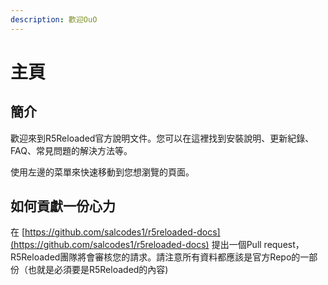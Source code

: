 ```yaml
---
description: 歡迎OuO
---
```


# 主頁

## 簡介

歡迎來到R5Reloaded官方說明文件。您可以在這裡找到安裝說明、更新紀錄、FAQ、常見問題的解決方法等。

使用左邊的菜單來快速移動到您想瀏覽的頁面。

## 如何貢獻一份心力

在 [https://github.com/salcodes1/r5reloaded-docs](https://github.com/salcodes1/r5reloaded-docs) 提出一個Pull request，R5Reloaded團隊將會審核您的請求。請注意所有資料都應該是官方Repo的一部份（也就是必須要是R5Reloaded的內容\)

